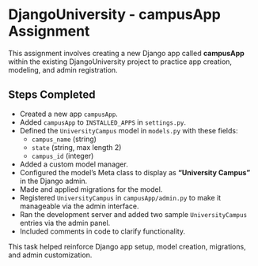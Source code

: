 # DjangoUniversity - campusApp Assignment

This assignment involves creating a new Django app called **campusApp** within the existing DjangoUniversity project to practice app creation, modeling, and admin registration.

## Steps Completed

- Created a new app `campusApp`.
- Added `campusApp` to `INSTALLED_APPS` in `settings.py`.
- Defined the `UniversityCampus` model in `models.py` with these fields:
  - `campus_name` (string)
  - `state` (string, max length 2)
  - `campus_id` (integer)
- Added a custom model manager.
- Configured the model’s Meta class to display as **“University Campus”** in the Django admin.
- Made and applied migrations for the model.
- Registered `UniversityCampus` in `campusApp/admin.py` to make it manageable via the admin interface.
- Ran the development server and added two sample `UniversityCampus` entries via the admin panel.
- Included comments in code to clarify functionality.


This task helped reinforce Django app setup, model creation, migrations, and admin customization.